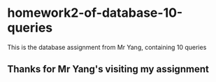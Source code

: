 # homework2-of-database-10-queries
This is the database assignment from Mr Yang, containing 10 queries
## Thanks for Mr Yang's visiting my assignment
